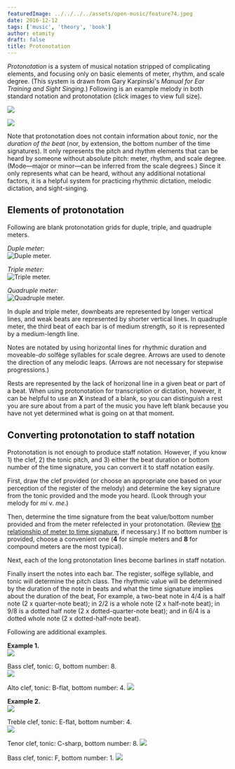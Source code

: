 ```yaml
---
featuredImage: ../../../../assets/open-music/feature74.jpeg
date: 2016-12-12
tags: ['music', 'theory', 'book']
author: etamity
draft: false
title: Protonotation
---
```


*Protonotation* is a system of musical notation stripped of complicating elements, and focusing only on basic elements of meter, rhythm, and scale degree. (This system is drawn from Gary Karpinski's *Manual for Ear Training and Sight Singing*.) Following is an example melody in both standard notation and protonotation (click images to view full size).

[![](/Graphics/protonotation/demoMel.png)](/Graphics/protonotation/demoMel.png)

[![](/Graphics/protonotation/demoMelStaff.png)](/Graphics/protonotation/demoMelStaff.png)

Note that protonotation does not contain information about *tonic*, nor the *duration of the beat* (nor, by extension, the bottom number of the time signatures). It only represents the pitch and rhythm elements that can be heard by someone without absolute pitch: meter, rhythm, and scale degree. (Mode—major or minor—can be inferred from the scale degrees.) Since it only represents what can be heard, without any additional notational factors, it is a helpful system for practicing rhythmic dictation, melodic dictation, and sight-singing.

## Elements of protonotation ##

Following are blank protonotation grids for duple, triple, and quadruple meters.

*Duple meter:*  
![Duple meter.](/Graphics/protonotation/duple.png)  

*Triple meter:*  
![Triple meter.](/Graphics/protonotation/triple.png)  

*Quadruple meter:*  
![Quadruple meter.](/Graphics/protonotation/quadruple.png)  

In duple and triple meter, downbeats are represented by longer vertical lines, and weak beats are represented by shorter vertical lines. In quadruple meter, the third beat of each bar is of medium strength, so it is represented by a medium-length line.

Notes are notated by using horizontal lines for rhythmic duration and moveable-*do* solfège syllables for scale degree. Arrows are used to denote the direction of any melodic leaps. (Arrows are not necessary for stepwise progressions.)

Rests are represented by the lack of horizonal line in a given beat or part of a beat. When using protonotation for transcription or dictation, however, it can be helpful to use an **X** instead of a blank, so you can distinguish a rest you are sure about from a part of the music you have left blank because you have not yet determined what is going on at that moment.

## Converting protonotation to staff notation ##

Protonotation is not enough to produce staff notation. However, if you know 1) the clef, 2) the tonic pitch, and 3) either the beat duration or bottom number of the time signature, you can convert it to staff notation easily.

First, draw the clef provided (or choose an appropriate one based on your perception of the register of the melody) and determine the key signature from the tonic provided and the mode you heard. (Look through your melody for *mi* v. *me*.)

Then, determine the time signature from the beat value/bottom number provided and from the meter refelected in your protonotation. (Review [the relationship of meter to time signature](meter/), if necessary.) If no bottom number is provided, choose a convenient one (**4** for simple meters and **8** for compound meters are the most typical).

Next, each of the long protonotation lines become barlines in staff notation.

Finally insert the notes into each bar. The register, solfège syllable, and tonic will determine the pitch class. The rhythmic value will be determined by the duration of the note in beats and what the time signature implies about the duration of the beat, For example, a two-beat note in 4/4 is a half note (2 x quarter-note beat); in 2/2 is a whole note (2 x half-note beat); in 9/8 is a dotted half note (2 x dotted-quarter-note beat); and in 6/4 is a dotted whole note (2 x dotted-half-note beat).

Following are additional examples.

**Example 1.**  
[![](/Graphics/protonotation/dupleMel.png)](/Graphics/protonotation/dupleMel.png)

Bass clef, tonic: G, bottom number: 8.  
[![](/Graphics/protonotation/duple-G.png)](/Graphics/protonotation/duple-G.png)

Alto clef, tonic: B-flat, bottom number: 4.
[![](/Graphics/protonotation/duple-Bb.png)](/Graphics/protonotation/duple-Bb.png)

**Example 2.**  
[![](/Graphics/protonotation/quadrupleMel.png)](/Graphics/protonotation/quadrupleMel.png)

Treble clef, tonic: E-flat, bottom number: 4.  
[![](/Graphics/protonotation/quadruple-Es.png)](/Graphics/protonotation/quadruple-Es.png)

Tenor clef, tonic: C-sharp, bottom number: 8.
[![](/Graphics/protonotation/quadruple-Cis.png)](/Graphics/protonotation/quadruple-Cis.png)

Bass clef, tonic: F, bottom number: 1.
[![](/Graphics/protonotation/quadruple-F.png)](/Graphics/protonotation/quadruple-F.png)

